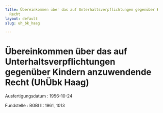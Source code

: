 ```yaml
---
Title: Übereinkommen über das auf Unterhaltsverpflichtungen gegenüber Kindern anzuwendende
  Recht
layout: default
slug: uh_bk_haag

---
```


# Übereinkommen über das auf Unterhaltsverpflichtungen gegenüber Kindern anzuwendende Recht (UhÜbk Haag)

Ausfertigungsdatum
:   1956-10-24

Fundstelle
:   BGBl II: 1961, 1013

